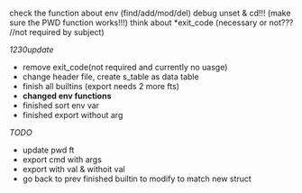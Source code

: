 check the function about env (find/add/mod/del)
debug unset & cd!!! (make sure the PWD function works!!!)
think about *exit_code (necessary or not??? //not required by subject)


*1230update*
- remove exit_code(not required and currently no uasge)
- change header file, create s_table as data table
- finish all builtins (export needs 2 more fts)
- **changed env functions**
- finished sort env var
- finished export without arg


*TODO*
- update pwd ft
- export cmd with args 
- export with val & withoit val
- go back to prev finished builtin to modify to match new struct